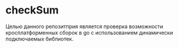 # checkSum

Целью данного репозитприя является проверка возможности кросплатформенных сборок в go с использованием динамически подключаемых библиотек.
